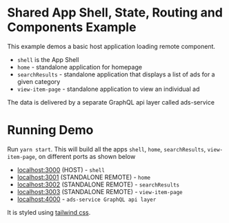 # Shared App Shell, State, Routing and Components Example

This example demos a basic host application loading remote component.

- `shell` is the App Shell
- `home` - standalone application for homepage
- `searchResults` - standalone application that displays a list of ads for a given category
- `view-item-page` - standalone application to view an individual ad

The data is delivered by a separate GraphQL api layer called ads-service 

# Running Demo

Run `yarn start`. This will build all the apps `shell`, `home`, `searchResults`, `view-item-page`, on different ports as shown below

- [localhost:3000](http://localhost:3000/) (HOST) - `shell`
- [localhost:3001](http://localhost:3001/) (STANDALONE REMOTE) - `home`
- [localhost:3002](http://localhost:3002/) (STANDALONE REMOTE) - `searchResults`
- [localhost:3003](http://localhost:3003/) (STANDALONE REMOTE) - `view-item-page`
- [localhost:4000](http://localhost:4000/)  - `ads-service GraphQL api layer`

It is styled using [tailwind css](https://tailwindcss.com/).
